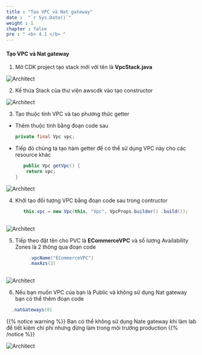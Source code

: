 ```yaml
---
title : "Tạo VPC và Nat gateway"
date :  "`r Sys.Date()`" 
weight : 1 
chapter : false
pre : " <b> 4.1 </b> "
---
```


#### Tạo VPC và Nat gateway

1. Mở CDK project tạo stack mới với tên là **VpcStack.java**

![Architect](/images/4/createVPC/01.png?featherlight=false&width=60pc)

2. Kế thừa Stack của thư viện awscdk vào tạo constructor 

![Architect](/images/4/createVPC/02.png?featherlight=false&width=60pc)

3. Tạo thuộc tính VPC và tạo phương thức getter
 - Thêm thuộc tính bằng đoạn code sau
   ```java
   private final Vpc vpc;
   ```
 - Tiếp đó chúng ta tạo hàm getter để có thể sử dụng VPC này cho các resource khác
    ```java
       public Vpc getVpc() {
        return vpc;
    }
   ```

![Architect](/images/4/createVPC/03.png?featherlight=false&width=60pc)

4. Khởi tạo đối tượng VPC bằng đoạn code sau trong contructor
    ```java
       this.vpc = new Vpc(this, "Vpc", VpcProps.builder() .build());
     
    ```
![Architect](/images/4/createVPC/04.png?featherlight=false&width=60pc)

5. Tiếp theo đặt tên cho PVC là **ECommerceVPC** và số lương Availability Zones là 2 thông qua đoạn code

   ```java
        .vpcName("ECommerceVPC")
        .maxAzs(2)
    
   ```
![Architect](/images/4/createVPC/05.png?featherlight=false&width=60pc)

6. Nếu bạn muốn VPC của bạn là Public và không sử dụng Nat gateway bạn có thể thêm đoạn code 
   
```java
  .natGateways(0)
```

{{% notice warning %}}
 Bạn có thể không sử dụng Nate gateway khi làm lab để tiết kiệm chi phí nhưng đừng làm trong môi trường production 
{{% /notice %}}

![Architect](/images/4/createVPC/06.png?featherlight=false&width=60pc)
